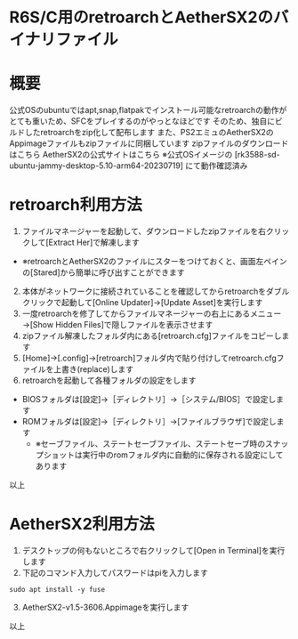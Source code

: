 # R6S/C用のretroarchとAetherSX2のバイナリファイル

# 概要
公式OSのubuntuではapt,snap,flatpakでインストール可能なretroarchの動作がとても重いため、SFCをプレイするのがやっとなほどです
そのため、独自にビルドしたretroarchをzip化して配布します
また、PS2エミュのAetherSX2のAppimageファイルもzipファイルに同梱しています
zipファイルのダウンロードはこちら
AetherSX2の公式サイトはこちら
※公式OSイメージの [rk3588-sd-ubuntu-jammy-desktop-5.10-arm64-20230719] にて動作確認済み

# retroarch利用方法
1. ファイルマネージャーを起動して、ダウンロードしたzipファイルを右クリックして[Extract Her]で解凍します
- ※retroarchとAetherSX2のファイルにスターをつけておくと、画面左ペインの[Stared]から簡単に呼び出すことができます
2. 本体がネットワークに接続されていることを確認してからretroarchをダブルクリックで起動して[Online Updater]→[Update Asset]を実行します
3. 一度retroarchを修了してからファイルマネージャーの右上にあるメニュー→[Show Hidden Files]で隠しファイルを表示させます
4. zipファイル解凍したフォルダ内にある[retroarch.cfg]ファイルをコピーします
5. [Home]→[.config]→[retroarch]フォルダ内で貼り付けしてretroarch.cfgファイルを上書き(replace)します
6. retroarchを起動して各種フォルダの設定をします
- BIOSフォルダは[設定]→［ディレクトリ］→［システム/BIOS］で設定します
- ROMフォルダは[設定]→［ディレクトリ］→[ファイルブラウザ]で設定します
  - ※セーブファイル、ステートセーブファイル、ステートセーブ時のスナップショットは実行中のromフォルダ内に自動的に保存される設定にしてあります

以上  

# AetherSX2利用方法
1. デスクトップの何もないところで右クリックして[Open in Terminal]を実行します
2. 下記のコマンド入力してパスワードはpiを入力します
```
sudo apt install -y fuse
```
3. AetherSX2-v1.5-3606.Appimageを実行します

以上
   

